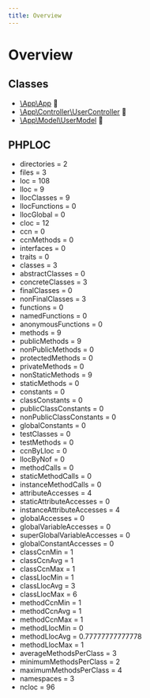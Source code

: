 ```yaml
---
title: Overview
---
```


# Overview



## Classes

* [\App\App](App/App.md) 🤍
* [\App\Controller\UserController](App/Controller/UserController.md) 🤍
* [\App\Model\UserModel](App/Model/UserModel.md) 🤍




## PHPLOC

* directories = 2
* files = 3
* loc = 108
* lloc = 9
* llocClasses = 9
* llocFunctions = 0
* llocGlobal = 0
* cloc = 12
* ccn = 0
* ccnMethods = 0
* interfaces = 0
* traits = 0
* classes = 3
* abstractClasses = 0
* concreteClasses = 3
* finalClasses = 0
* nonFinalClasses = 3
* functions = 0
* namedFunctions = 0
* anonymousFunctions = 0
* methods = 9
* publicMethods = 9
* nonPublicMethods = 0
* protectedMethods = 0
* privateMethods = 0
* nonStaticMethods = 9
* staticMethods = 0
* constants = 0
* classConstants = 0
* publicClassConstants = 0
* nonPublicClassConstants = 0
* globalConstants = 0
* testClasses = 0
* testMethods = 0
* ccnByLloc = 0
* llocByNof = 0
* methodCalls = 0
* staticMethodCalls = 0
* instanceMethodCalls = 0
* attributeAccesses = 4
* staticAttributeAccesses = 0
* instanceAttributeAccesses = 4
* globalAccesses = 0
* globalVariableAccesses = 0
* superGlobalVariableAccesses = 0
* globalConstantAccesses = 0
* classCcnMin = 1
* classCcnAvg = 1
* classCcnMax = 1
* classLlocMin = 1
* classLlocAvg = 3
* classLlocMax = 6
* methodCcnMin = 1
* methodCcnAvg = 1
* methodCcnMax = 1
* methodLlocMin = 0
* methodLlocAvg = 0.77777777777778
* methodLlocMax = 1
* averageMethodsPerClass = 3
* minimumMethodsPerClass = 2
* maximumMethodsPerClass = 4
* namespaces = 3
* ncloc = 96

